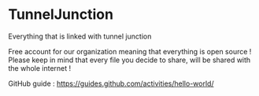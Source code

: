 # TunnelJunction
Everything that is linked with tunnel junction

Free account for our organization meaning that everything is open source !
Please keep in mind that every file you decide to share, will be shared with the whole internet !

GitHub guide :
https://guides.github.com/activities/hello-world/
